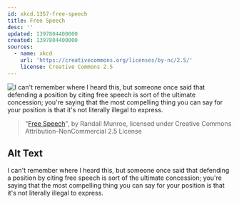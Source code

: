 ```yaml
---
id: xkcd.1357-free-speech
title: Free Speech
desc: ''
updated: 1397804400000
created: 1397804400000
sources:
  - name: xkcd
    url: 'https://creativecommons.org/licenses/by-nc/2.5/'
    license: Creative Commons 2.5
---
```

![I can't remember where I heard this, but someone once said that defending a position by citing free speech is sort of the ultimate concession; you're saying that the most compelling thing you can say for your position is that it's not literally illegal to express.](https://imgs.xkcd.com/comics/free_speech.png)
> "[Free Speech](https://xkcd.com/1357/)", by Randall Munroe, licensed under Creative Commons Attribution-NonCommercial 2.5 License

## Alt Text
I can't remember where I heard this, but someone once said that defending a position by citing free speech is sort of the ultimate concession; you're saying that the most compelling thing you can say for your position is that it's not literally illegal to express.
